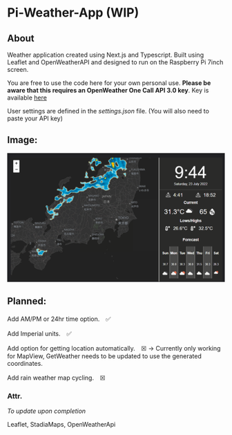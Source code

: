 # Pi-Weather-App (WIP)

## About
Weather application created using Next.js and Typescript. Built using Leaflet and OpenWeatherAPI and designed to run on the Raspberry Pi 7inch screen.


You are free to use the code here for your own personal use. **Please be aware that this requires an OpenWeather One Call API 3.0 key**. Key is available [here](https://openweathermap.org/api)


User settings are defined in the *settings.json* file. (You will also need to paste your API key)




## Image:
![WIP image of the Pi-Weather-App](https://github.com/TRobboJ/Pi-Weather-App/blob/main/public/github/wip-view.png?raw=true)

## Planned:

Add AM/PM or 24hr time option.　✅


Add Imperial units.　✅


Add option for getting location automatically.　☒ -> Currently only working for MapView, GetWeather needs to be updated to use the generated coordinates.


Add rain weather map cycling.　☒ 



### Attr.
*To update upon completion*

Leaflet, StadiaMaps, OpenWeatherApi
